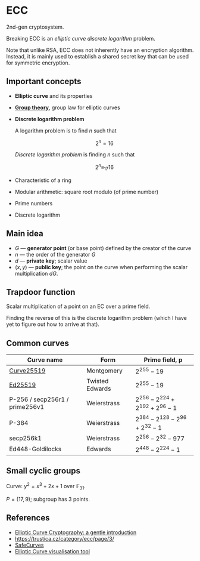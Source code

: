 # ECC

2nd-gen cryptosystem.

Breaking ECC is an _elliptic curve discrete logarithm_ problem.

Note that unlike RSA, ECC does not inherently have an encryption algorithm. Instead, it is mainly used to establish a shared secret key that can be used for symmetric encryption.

## Important concepts

* **Elliptic curve** and its properties
* **[Group theory](https://en.wikipedia.org/wiki/Group_(mathematics))**, group law for elliptic curves

* **Discrete logarithm problem**
  
    A logarithm problem is to find $n$ such that

    $$
    2^n = 16
    $$

    *Discrete logarithm problem* is finding $n$ such that

    $$
    2^n \equiv_{17} 16
    $$

* Characteristic of a ring
* Modular arithmetic: square root modulo (of prime number)
* Prime numbers
* Discrete logarithm

## Main idea

* $G$ — **generator point** (or base point) defined by the creator of the curve
* $n$ — the order of the generator $G$
* $d$ — **private key**; scalar value
* $(x,y)$ — **public key**; the point on the curve when performing the scalar multiplication $dG$.

## Trapdoor function

Scalar multiplication of a point on an EC over a prime field.

Finding the reverse of this is the discrete logarithm problem (which I have yet to figure out how to arrive at that).

## Common curves

|Curve name| Form | Prime field, p |
|----|---| --- |
|[Curve25519](https://en.wikipedia.org/wiki/Curve25519)| Montgomery | $2^{255} - 19$ |
|[Ed25519](https://en.wikipedia.org/wiki/EdDSA#Ed25519)| Twisted Edwards | $2^{255} - 19$ |
|P-256 / secp256r1 / prime256v1|Weierstrass | $2^{256} - 2^{224} + 2^{192} + 2^{96} - 1$ |
|P-384| Weierstrass | $2^{384} - 2^{128} - 2^{96} + 2^{32} - 1$ |
|secp256k1| Weierstrass | $2^{256} - 2^{32} - 977$ |
|Ed448-Goldilocks| Edwards | $2^{448} - 2^{224} - 1$ |

## Small cyclic groups

Curve: $y^2 = x^3 + 2x + 1$ over $\mathbb{F}_{31}$.

$P = (17,9)$; subgroup has 3 points.


## References

* [Elliptic Curve Cryptography: a gentle introduction](https://andrea.corbellini.name/2015/05/17/elliptic-curve-cryptography-a-gentle-introduction/)
* https://trustica.cz/category/ecc/page/3/
* [SafeCurves](https://safecurves.cr.yp.to/)
* [Elliptic Curve visualisation tool](https://andrea.corbellini.name/ecc/interactive/reals-add.html)

